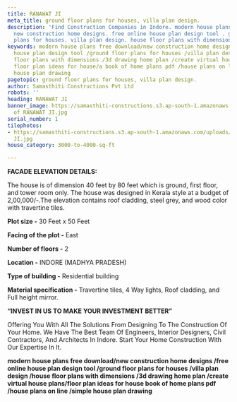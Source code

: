 ```yaml
---
title: RANAWAT JI
meta_title: ground floor plans for houses, villa plan design.
description: 'Find Construction Companies in Indore. modern house plans free download.
  new construction home designs. free online house plan design tool . ground floor
  plans for houses. villa plan design. house floor plans with dimensions '
keywords: modern house plans free download/new construction home designs /free online
  house plan design tool /ground floor plans for houses /villa plan design /house
  floor plans with dimensions /3d drawing home plan /create virtual house plans /
  floor plan ideas for house/a book of home plans pdf /house plans on line /simple
  house plan drawing
pagetopic: ground floor plans for houses, villa plan design.
author: Samasthiti Constructions Pvt Ltd
robots: ''
heading: RANAWAT JI
banner_image: https://samasthiti-constructions.s3.ap-south-1.amazonaws.com/uploads/Copy
  of RANAWAT JI.jpg
serial_number: 1
tilephotos:
- https://samasthiti-constructions.s3.ap-south-1.amazonaws.com/uploads/Copy of RANAWAT
  JI.jpg
house_category: 3000-to-4000-sq-ft

---
```

**FACADE ELEVATION DETAILS:**

The house is of dimension 40 feet by 80 feet which is ground, first floor, and tower room only. The house was designed in Kerala style at a budget of 2,00,000/-.The elevation contains roof cladding, steel grey, and wood color with travertine tiles.

**Plot size -** 30 Feet x 50 Feet

**Facing of the plot -** East

**Number of floors -** 2

**Location -** INDORE (MADHYA PRADESH)

**Type of building -** Residential building

**Material specification -** Travertine tiles, 4 Way lights, Roof cladding, and Full height mirror. 

**“INVEST IN US TO MAKE YOUR INVESTMENT BETTER”**

Offering You With All The Solutions From Designing To The Construction Of Your Home. We Have The Best Team Of Engineers, Interior Designers, Civil Contractors, And Architects In Indore. Start Your Home Construction With Our Expertise In It.

**modern house plans free download/new construction home designs /free online house plan design tool /ground floor plans for houses /villa plan design /house floor plans with dimensions /3d drawing home plan /create virtual house plans/floor plan ideas for house book of home plans pdf /house plans on line /simple house plan drawing**